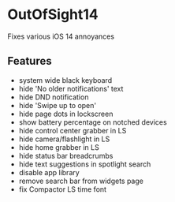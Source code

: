 # OutOfSight14
Fixes various iOS 14 annoyances

## Features
  - system wide black keyboard
  - hide 'No older notifications' text
  - hide DND notification
  - hide 'Swipe up to open'
  - hide page dots in lockscreen
  - show battery percentage on notched devices
  - hide control center grabber in LS
  - hide camera/flashlight in LS
  - hide home grabber in LS
  - hide status bar breadcrumbs
  - hide text suggestions in spotlight search
  - disable app library
  - remove search bar from widgets page
  - fix Compactor LS time font

